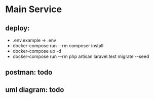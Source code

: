 # Main Service

## deploy:
- .env.example -> .env
- docker-compose run --rm composer install
- docker-compose up -d
- docker-compose run --rm php artisan laravel.test migrate --seed

## postman: todo

## uml diagram: todo
